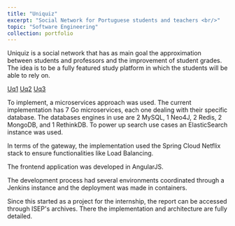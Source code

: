 ```yaml
---
title: "Uniquiz"
excerpt: "Social Network for Portuguese students and teachers <br/>"
topic: "Software Engineering"
collection: portfolio
---
```



Uniquiz is a social network that has as main goal the approximation between students and professors and the improvement of student grades. The idea is to be a fully featured study platform in which the students will be able to rely on. 


[Uq1](https://raw.githubusercontent.com/NetoPedro/netopedro.github.io/master/images/uq1.jpg)
[Uq2](https://raw.githubusercontent.com/NetoPedro/netopedro.github.io/master/images/uq2.jpg)
[Uq3](https://raw.githubusercontent.com/NetoPedro/netopedro.github.io/master/images/uq3.jpg)

To implement, a microservices approach was used. The current implementation has 7 Go microservices, each one dealing with their specific database. The databases engines in use are 2 MySQL, 1 Neo4J, 2 Redis, 2 MongoDB, and 1 RethinkDB. 
To power up search use cases an ElasticSearch instance was used. 

In terms of the gateway, the implementation used the Spring Cloud Netflix stack to ensure functionalities like Load Balancing. 

The frontend application was developed in AngularJS. 

The development process had several environments coordinated through a Jenkins instance and the deployment was made in containers. 

Since this started as a project for the internship, the report can be accessed through ISEP's archives. There the implementation and architecture are fully detailed. 

